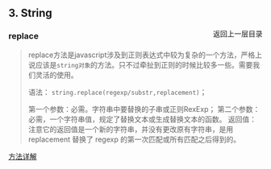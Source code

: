 ## 3. String    
<a href="/web_basic/JS/README.md"><span style="float: right">返回上一层目录</span></a>

### replace

> replace方法是javascript涉及到正则表达式中较为复杂的一个方法，严格上说应该是`string对象`的方法。只不过牵扯到正则的时候比较多一些。需要我们灵活的使用。
>
> 语法： `string.replace(regexp/substr,replacement)`；
>
> 第一个参数：必需。字符串中要替换的子串或正则RexExp；
> 第二个参数：必需，一个字符串值，规定了替换文本或生成替换文本的函数。 
> 返回值：注意它的返回值是一个新的字符串，并没有更改原有字符串，是用 replacement 替换了 regexp 的第一次匹配或所有匹配之后得到的。 

[方法详解](https://segmentfault.com/a/1190000008787668)